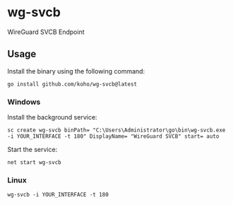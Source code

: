 # wg-svcb
WireGuard SVCB Endpoint

## Usage

Install the binary using the following command:

```shell
go install github.com/koho/wg-svcb@latest
```

### Windows

Install the background service:

```shell
sc create wg-svcb binPath= "C:\Users\Administrator\go\bin\wg-svcb.exe -i YOUR_INTERFACE -t 180" DisplayName= "WireGuard SVCB" start= auto
```

Start the service:

```shell
net start wg-svcb
```

### Linux

```shell
wg-svcb -i YOUR_INTERFACE -t 180
```
